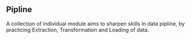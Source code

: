 ## Pipline
A collection of individual module aims to sharpen skills in data pipline, by practicing
Extraction, Transformation and Loading of data.
